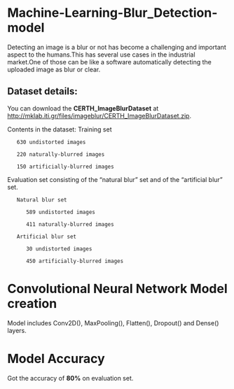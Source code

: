 # Machine-Learning-Blur_Detection-model
Detecting an image is a blur or not has become a challenging and important aspect to the humans.This has several use cases in the industrial market.One of those can be like a software automatically detecting the uploaded image as blur or clear.

## Dataset details:
You can download the **CERTH_ImageBlurDataset** at http://mklab.iti.gr/files/imageblur/CERTH_ImageBlurDataset.zip.

Contents in the dataset:
  Training set

       630 undistorted images 

       220 naturally-blurred images

       150 artificially-blurred images

  Evaluation set consisting of the “natural blur” set and of the “artificial blur” set.

       Natural blur set

          589 undistorted images

          411 naturally-blurred images

       Artificial blur set

          30 undistorted images

          450 artificially-blurred images
          
# Convolutional Neural Network Model creation
Model includes Conv2D(), MaxPooling(), Flatten(), Dropout() and Dense() layers.
# Model Accuracy
Got the accuracy of **80%** on evaluation set.
